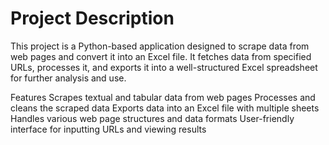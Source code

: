 # Project Description
This project is a Python-based application designed to scrape data from web pages and convert it into an Excel file. It fetches data from specified URLs, processes it, and exports it into a well-structured Excel spreadsheet for further analysis and use.

Features
Scrapes textual and tabular data from web pages
Processes and cleans the scraped data
Exports data into an Excel file with multiple sheets
Handles various web page structures and data formats
User-friendly interface for inputting URLs and viewing results
